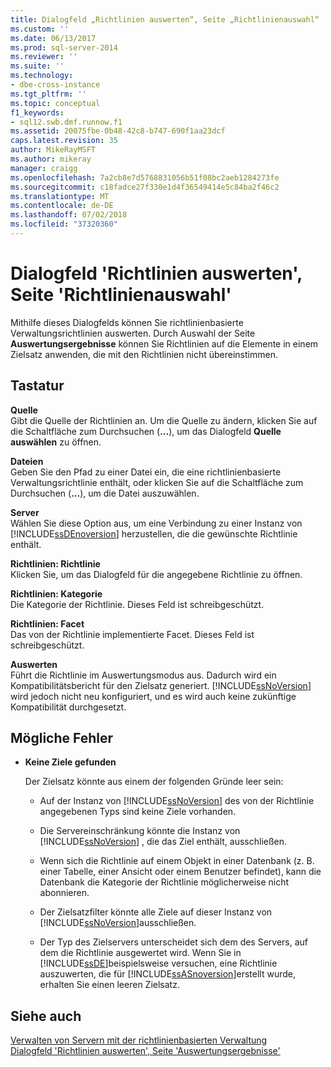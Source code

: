 ```yaml
---
title: Dialogfeld „Richtlinien auswerten“, Seite „Richtlinienauswahl“ | Microsoft-Dokumentation
ms.custom: ''
ms.date: 06/13/2017
ms.prod: sql-server-2014
ms.reviewer: ''
ms.suite: ''
ms.technology:
- dbe-cross-instance
ms.tgt_pltfrm: ''
ms.topic: conceptual
f1_keywords:
- sql12.swb.dmf.runnow.f1
ms.assetid: 20075fbe-0b48-42c8-b747-690f1aa23dcf
caps.latest.revision: 35
author: MikeRayMSFT
ms.author: mikeray
manager: craigg
ms.openlocfilehash: 7a2cb8e7d5768831056b51f08bc2aeb1284273fe
ms.sourcegitcommit: c18fadce27f330e1d4f36549414e5c84ba2f46c2
ms.translationtype: MT
ms.contentlocale: de-DE
ms.lasthandoff: 07/02/2018
ms.locfileid: "37320360"
---
```

# <a name="evaluate-policies-dialog-box-policy-selection-page"></a>Dialogfeld 'Richtlinien auswerten', Seite 'Richtlinienauswahl'
  Mithilfe dieses Dialogfelds können Sie richtlinienbasierte Verwaltungsrichtlinien auswerten. Durch Auswahl der Seite **Auswertungsergebnisse** können Sie Richtlinien auf die Elemente in einem Zielsatz anwenden, die mit den Richtlinien nicht übereinstimmen.  
  
## <a name="options"></a>Tastatur  
 **Quelle**  
 Gibt die Quelle der Richtlinien an. Um die Quelle zu ändern, klicken Sie auf die Schaltfläche zum Durchsuchen (**...**), um das Dialogfeld **Quelle auswählen** zu öffnen.  
  
 **Dateien**  
 Geben Sie den Pfad zu einer Datei ein, die eine richtlinienbasierte Verwaltungsrichtlinie enthält, oder klicken Sie auf die Schaltfläche zum Durchsuchen (**...**), um die Datei auszuwählen.  
  
 **Server**  
 Wählen Sie diese Option aus, um eine Verbindung zu einer Instanz von [!INCLUDE[ssDEnoversion](../../includes/ssdenoversion-md.md)] herzustellen, die die gewünschte Richtlinie enthält.  
  
 **Richtlinien: Richtlinie**  
 Klicken Sie, um das Dialogfeld für die angegebene Richtlinie zu öffnen.  
  
 **Richtlinien: Kategorie**  
 Die Kategorie der Richtlinie. Dieses Feld ist schreibgeschützt.  
  
 **Richtlinien: Facet**  
 Das von der Richtlinie implementierte Facet. Dieses Feld ist schreibgeschützt.  
  
 **Auswerten**  
 Führt die Richtlinie im Auswertungsmodus aus. Dadurch wird ein Kompatibilitätsbericht für den Zielsatz generiert. [!INCLUDE[ssNoVersion](../../includes/ssnoversion-md.md)] wird jedoch nicht neu konfiguriert, und es wird auch keine zukünftige Kompatibilität durchgesetzt.  
  
## <a name="possible-errors"></a>Mögliche Fehler  
  
-   **Keine Ziele gefunden**  
  
     Der Zielsatz könnte aus einem der folgenden Gründe leer sein:  
  
    -   Auf der Instanz von [!INCLUDE[ssNoVersion](../../includes/ssnoversion-md.md)] des von der Richtlinie angegebenen Typs sind keine Ziele vorhanden.  
  
    -   Die Servereinschränkung könnte die Instanz von [!INCLUDE[ssNoVersion](../../includes/ssnoversion-md.md)] , die das Ziel enthält, ausschließen.  
  
    -   Wenn sich die Richtlinie auf einem Objekt in einer Datenbank (z. B. einer Tabelle, einer Ansicht oder einem Benutzer befindet), kann die Datenbank die Kategorie der Richtlinie möglicherweise nicht abonnieren.  
  
    -   Der Zielsatzfilter könnte alle Ziele auf dieser Instanz von [!INCLUDE[ssNoVersion](../../includes/ssnoversion-md.md)]ausschließen.  
  
    -   Der Typ des Zielservers unterscheidet sich dem des Servers, auf dem die Richtlinie ausgewertet wird. Wenn Sie in [!INCLUDE[ssDE](../../includes/ssde-md.md)]beispielsweise versuchen, eine Richtlinie auszuwerten, die für [!INCLUDE[ssASnoversion](../../includes/ssasnoversion-md.md)]erstellt wurde, erhalten Sie einen leeren Zielsatz.  
  
## <a name="see-also"></a>Siehe auch  
 [Verwalten von Servern mit der richtlinienbasierten Verwaltung](administer-servers-by-using-policy-based-management.md)   
 [Dialogfeld 'Richtlinien auswerten', Seite 'Auswertungsergebnisse'](evaluate-policies-dialog-box-evaluation-results-page.md)  
  
  
